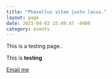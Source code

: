 ```yaml
---
title: "Phasellus vitae justo lacus."
layout: page
date: 2021-04-02 15:49:47 -0400
category: events
---
```


This is a testing page..

This is **testing**

[Email me](https://gmail.com)
